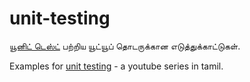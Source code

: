 # unit-testing
[யூனிட் டெஸ்ட்](https://youtube.com/playlist?list=PLD8c42LJ6tIg_ujQBZRfcckNQj-6bg6NP) பற்றிய யூட்யூப் தொடருக்கான எடுத்துக்காட்டுகள்.

Examples for [unit testing](https://youtube.com/playlist?list=PLD8c42LJ6tIg_ujQBZRfcckNQj-6bg6NP) - a youtube series in tamil.

